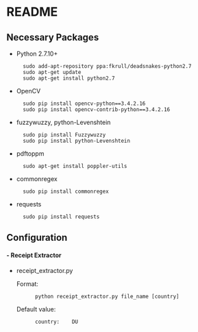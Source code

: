 # README #

## Necessary Packages ##

* Python 2.7.10+

        sudo add-apt-repository ppa:fkrull/deadsnakes-python2.7
        sudo apt-get update
        sudo apt-get install python2.7

* OpenCV

        sudo pip install opencv-python==3.4.2.16
        sudo pip install opencv-contrib-python==3.4.2.16

* fuzzywuzzy, python-Levenshtein

        sudo pip install Fuzzywuzzy
        sudo pip install python-Levenshtein

* pdftoppm

        sudo apt-get install poppler-utils

* commonregex

        sudo pip install commonregex

* requests

        sudo pip install requests


## Configuration ##

#### - Receipt Extractor ####

* receipt_extractor.py

    Format:

            python receipt_extractor.py file_name [country]
            
    Default value:
    
            country:    DU
